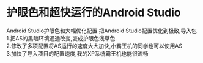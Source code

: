 # 护眼色和超快运行的Android Studio

Android Studio护眼色和大幅优化配置
把Android Studio配置优化到极致,导入包 <br>
1.把AS的黑暗环境通通改变,变成护眼色浅草色.<br>
2.修改了多项配置将AS运行的速度大大加快,小霸王机的同学也可以使用AS<br>
3.加快了导入项目的配置速度,我的XP系统霸王机也能很流畅<br>
